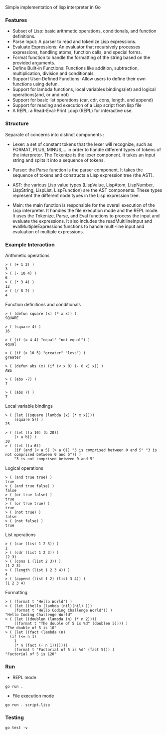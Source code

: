 Simple implementation of lisp interpreter in Go

### Features

- Subset of Lisp: basic arithmetic operations, conditionals, and function definitions.
- Parse Input: A parser to read and tokenize Lisp expressions.
- Evaluate Expressions: An evaluator that recursively processes expressions, handling atoms, function calls, and special forms.
- Format function to handle the formatting of the string based on the provided arguments.
- Define Built-in Functions: Functions like addition, subtraction, multiplication, division and conditionals.
- Support User-Defined Functions: Allow users to define their own functions using defun.
- Support for lambda functions, local variables bindings(let) and logical operations(and, or and not)
- Support for basic list operations (car, cdr, cons, length, and append)
- Support for reading and execution of a Lisp script from lisp file
- A REPL: a Read-Eval-Print Loop (REPL) for interactive use.

### Structure

Separate of concerns into distinct components :
- Lexer: a set of constant tokens that the lexer will recognize, such as FORMAT, PLUS, MINUS,... in order to handle different types of tokens of the interpreter. The Tokenize is the lexer component. It takes an input string and splits it into a sequence of tokens.

- Parser: the Parse function is the parser component. It takes the sequence of tokens and constructs a Lisp expression tree (the AST).

- AST: the various Lisp value types (LispValue, LispAtom, LispNumber, LispString, LispList, LispFunction) are the AST components. These types represent the different node types in the Lisp expression tree.

- Main: the main function is responsible for the overall execution of the Lisp interpreter.
It handles the file execution mode and the REPL mode. It uses the Tokenize, Parse, and Eval functions to process the input and evaluate the expressions. It also includes the readMultilineInput and evalMultipleExpressions functions to handle multi-line input and evaluation of multiple expressions.

### Example Interaction
Arithmetic operations
````
> ( (+ 1 2) )
3
> ( (- 10 4) )
6
> ( (* 3 4) )
12
> ( (/ 8 2) )
4
````


Function definitions and conditionals
````
> ( (defun square (x) (* x x)) )
SQUARE

> ( (square 4) )
16

> ( (if (= 4 4) "equal" "not equal") )
equal

> ( (if (> 10 5) "greater" "less") )
greater

> ( (defun abs (x) (if (< x 0) (- 0 x) x)) )
ABS

> ( (abs -7) )
7

> ( (abs 7) )
7

````

Local variable bindings
````
> ( (let ((square (lambda (x) (* x x))))
    (square 5)) )
25

> ( (let ((a 10) (b 20))
    (+ a b)) )
30
> ( (let ((a 6))
    (if (and (< a 5) (> a 0)) "3 is comprised between 0 and 5" "3 is not comprised between 0 and 5")) )
    "3 is not comprised between 0 and 5"
````


Logical operations
````
> ( (and true true) )
true
> ( (and true false) )
false
> ( (or true false) )
true
> ( (or true true) )
true
> ( (not true) )
false
> ( (not false) )
true
````


List operations
````
> ( (car (list 1 2 3)) )
1
> ( (cdr (list 1 2 3)) )
(2 3)
> ( (cons 1 (list 2 3)) )
(1 2 3)
> ( (length (list 1 2 3 4)) )
4 
> ( (append (list 1 2) (list 3 4)) )
(1 2 3 4)
````

Formatting
````
> ( (format t "Hello World") )
> ( (let ((hello (lambda (nil)(nil) )))
    (format t "Hello Coding Challenge World")) )
"Hello Coding Challenge World"
> ( (let ((doublen (lambda (n) (* n 2))))
    ((format t "The double of 5 is %d" (doublen 5)))) )
"The double of 5 is 10"
> ( (let ((fact (lambda (n)
  (if (<= n 1)
    1
    (* n (fact (- n 1)))))))
    (format t "Factorial of 5 is %d" (fact 5))) )
"Factorial of 5 is 120"
````

### Run

- REPL mode
````
go run .
````

- File execution mode
````
go run . script.lisp
````

### Testing
````
go test -v
````


